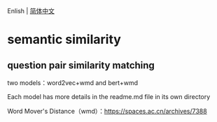 Enlish | [简体中文](README_zh.md)

# semantic similarity
## question pair similarity matching

two models：word2vec+wmd and bert+wmd

Each model has more details in the readme.md file in its own directory

Word Mover's Distance（wmd）：https://spaces.ac.cn/archives/7388
